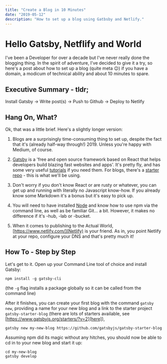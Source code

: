 ```yaml
---
title: "Create a Blog in 10 Minutes"
date: "2019-05-12"
description: "How to set up a blog using Gatbsby and Netlify."
---
```


# Hello Gatsby, Netflify and World

I've been a Developer for over a decade but I've never really done the blogging thing. In the spirit of adventure, I've decided to give it a try, so here's a post about how to set up a blog (quite meta :wink:) if you have a domain, a modicum of technical ability and about 10 minutes to spare.


## Executive Summary - tldr;

Install Gatsby -> Write post(s) ->  Push to Github -> Deploy to Netlify

## Hang On, What?

Ok, that was a little brief. Here's a slightly longer version:

1. Blogs are a surprisingly time-consuming thing to set up, despite the fact that it's (already half-way through!) 2019. Unless you're happy with Medium, of course.

2. [Gatsby](https://www.gatsbyjs.org/) is a 'free and open source framework based on React that helps developers build blazing fast websites and apps'. It's pretty fly, and has some very useful [tutorials](https://www.gatsbyjs.org/tutorial/) if you need them. For blogs, there's a [starter repo](https://github.com/gatsbyjs/gatsby-starter-blog) - this is what we'll be using. 

3. Don't worry if you don't know React or are rusty or whatever, you can get up and running with literally no Javascript know-how. If you already know some Markdown it's a bonus but it's easy to pick up.

4. You will need to have installed [Node](https://nodejs.org/) and know how to use npm via the command line, as well as be familiar Git... a bit. However, it makes no difference if it's -hub, -lab or -bucket.

5. When it comes to publishing to the Actual World, [https://www.netlify.com/](Netlify) is your friend. As in, you point Netlify at your repo, configure your DNS and that's pretty much it!

## How To - Step by Step

Let's get to it. Open up your Command Line tool of choice and install Gatsby:

```
npm install -g gatsby-cli
```

(the `-g` flag installs a package globally so it can be called from the command line)

After it finishes, you can create your first blog with the command `gatsby new`, providing a name for your new blog and a link to the starter project `gatsby-starter-blog` (there are lots of starters available, see [https://www.gatsbyjs.org/starters/?v=2](here)), 

```
gatsby new my-new-blog https://github.com/gatsbyjs/gatsby-starter-blog
```

Assuming npm did its magic without any hitches, you should now be able to cd in to your new blog and start it up:

```
cd my-new-blog
gatsby develop

```